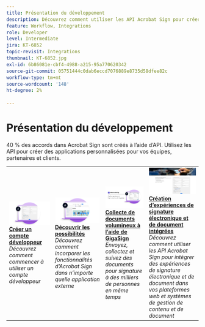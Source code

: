 ```yaml
---
title: Présentation du développement
description: Découvrez comment utiliser les API Acrobat Sign pour créer des applications personnalisées pour vos équipes, partenaires et clients
feature: Workflow, Integrations
role: Developer
level: Intermediate
jira: KT-6852
topic-revisit: Integrations
thumbnail: KT-6852.jpg
exl-id: 6b86081e-cbf4-4988-a215-95a770620342
source-git-commit: 05751444c0dab6eccd7076889e8735d58dfee82c
workflow-type: tm+mt
source-wordcount: '148'
ht-degree: 2%

---
```


# Présentation du développement

40 % des accords dans Acrobat Sign sont créés à l’aide d’API. Utilisez les API pour créer des applications personnalisées pour vos équipes, partenaires et clients.

<table style="table-layout:fixed">
<tr>
  <td>
    <a href="https://www.adobe.io/apis/documentcloud/sign.html" target="_blank">
      <img alt="Création d’un compte développeur" src="../assets/Develop_Getting-Started.png" />
    </a>
    <div>
    <a href="https://www.adobe.io/apis/documentcloud/sign.html" target="_blank"><strong>Créer un compte développeur</strong></a>
    </div>
    <em>Découvrez comment commencer à utiliser un compte développeur</em>
    <br>
  </td>
  <td>
    <a href="https://www.adobe.io/apis/documentcloud/sign/docs.html" target="_blank">
      <img alt="Découvrir ce que vous pouvez faire" src="../assets/Develop_Learn.png" />
    </a>
    <div>
    <a href="https://www.adobe.io/apis/documentcloud/sign/docs.html" target="_blank"><strong>Découvrir les possibilités</strong></a>
    </div>
    <em>Découvrez comment incorporer les fonctionnalités d’Acrobat Sign dans n’importe quelle application externe</em>
    <br>
  </td>  
  <td>
    <a href="gigasign.md">
      <img alt="Collecte de documents volumineux à l’aide de GigaSign" src="../assets/gigasign.jpg" />
    </a>
    <div>
    <a href="gigasign.md"><strong>Collecte de documents volumineux à l’aide de GigaSign</strong></a>
    </div>
    <em>Envoyez, collectez et suivez des documents pour signature à des milliers de personnes en même temps</em>
    <br>
  </td>
   <td>
    <a href="embeddedesignature.md">
      <img alt="Création d’expériences de signature électronique et de document intégrées" src="assets/embeddedesignature/EmbedPart1_thumb.png" />
    </a>
    <div>
    <a href="embeddedesignature.md"><strong>Création d’expériences de signature électronique et de document intégrées</strong></a>
    </div>
    <em>Découvrez comment utiliser les API Acrobat Sign pour intégrer des expériences de signature électronique et de document dans vos plateformes web et systèmes de gestion de contenu et de document</em>
    <br>
  </td>
</tr>
</table>
